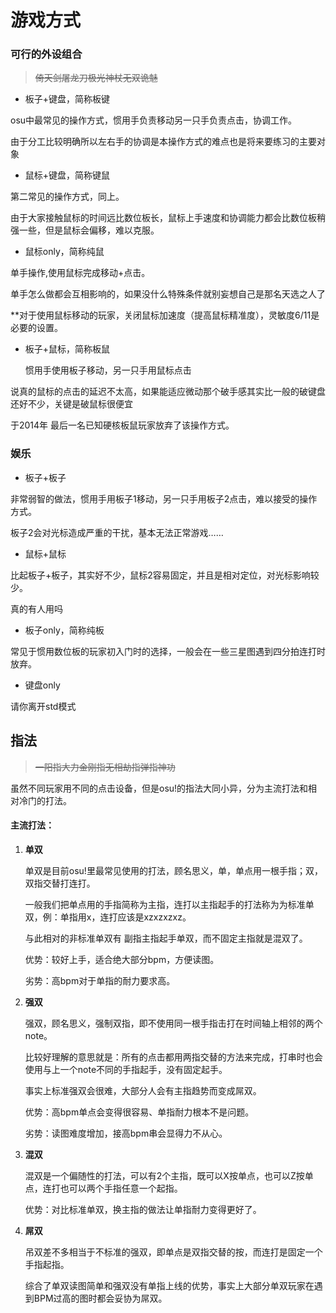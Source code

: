 # 游戏方式

### 可行的外设组合

> ~~倚天剑屠龙刀极光神杖无双诡魅~~

* 板子+键盘，简称板键

osu中最常见的操作方式，惯用手负责移动另一只手负责点击，协调工作。

由于分工比较明确所以左右手的协调是本操作方式的难点也是将来要练习的主要对象

* 鼠标+键盘，简称键鼠

第二常见的操作方式，同上。

由于大家接触鼠标的时间远比数位板长，鼠标上手速度和协调能力都会比数位板稍强一些，但是鼠标会偏移，难以克服。

* 鼠标only，简称纯鼠

单手操作,使用鼠标完成移动+点击。

单手怎么做都会互相影响的，如果没什么特殊条件就别妄想自己是那名天选之人了

\*\*对于使用鼠标移动的玩家，关闭鼠标加速度（提高鼠标精准度），灵敏度6/11是必要的设置。

* 板子+鼠标，简称板鼠

  惯用手使用板子移动，另一只手用鼠标点击

说真的鼠标的点击的延迟不太高，如果能适应微动那个破手感其实比一般的破键盘还好不少，关键是破鼠标很便宜

于2014年 最后一名已知硬核板鼠玩家放弃了该操作方式。

### 娱乐

* 板子+板子

非常弱智的做法，惯用手用板子1移动，另一只手用板子2点击，难以接受的操作方式。

板子2会对光标造成严重的干扰，基本无法正常游戏……

* 鼠标+鼠标

比起板子+板子，其实好不少，鼠标2容易固定，并且是相对定位，对光标影响较少。

真的有人用吗

* 板子only，简称纯板

常见于惯用数位板的玩家初入门时的选择，一般会在一些三星图遇到四分拍连打时放弃。

* 键盘only

请你离开std模式

## **指法**

> ~~一阳指大力金刚指无相劫指弹指神功~~

虽然不同玩家用不同的点击设备，但是osu!的指法大同小异，分为主流打法和相对冷门的打法。

#### 主流打法：

1. **单双**

   单双是目前osu!里最常见使用的打法，顾名思义，单，单点用一根手指；双，双指交替打连打。

   一般我们把单点用的手指简称为主指，连打以主指起手的打法称为为标准单双，例：单指用x，连打应该是xzxzxzxz。

   与此相对的非标准单双有 副指主指起手单双，而不固定主指就是混双了。

   优势：较好上手，适合绝大部分bpm，方便读图。

   劣势：高bpm对于单指的耐力要求高。

2. **强双**

   强双，顾名思义，强制双指，即不使用同一根手指击打在时间轴上相邻的两个note。

   比较好理解的意思就是：所有的点击都用两指交替的方法来完成，打串时也会使用与上一个note不同的手指起手，没有固定起手。

   事实上标准强双会很难，大部分人会有主指趋势而变成屌双。

   优势：高bpm单点会变得很容易、单指耐力根本不是问题。

   劣势：读图难度增加，接高bpm串会显得力不从心。

3. **混双**

   混双是一个偏随性的打法，可以有2个主指，既可以X按单点，也可以Z按单点，连打也可以两个手指任意一个起指。

   优势：对比标准单双，换主指的做法让单指耐力变得更好了。

4. **屌双**

   吊双差不多相当于不标准的强双，即单点是双指交替的按，而连打是固定一个手指起指。

   综合了单双读图简单和强双没有单指上线的优势，事实上大部分单双玩家在遇到BPM过高的图时都会妥协为屌双。

